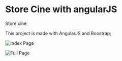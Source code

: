 # Store Cine with angularJS
Store cine

This project is made with AngularJS and Boostrap;
  
  ![Index Page](https://github.com/deivisondfs2/angularjs/blob/master/store%20cine/img/AngularJs_movie_house.png "Index Page")
  
  ![Full Page](https://github.com/deivisondfs2/angularjs/blob/master/store%20cine/img/AngularJs_movie_house_full.png "Full Page")
  
